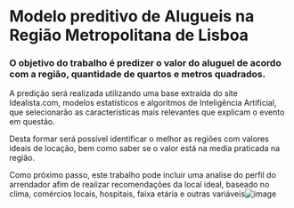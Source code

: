 # Modelo preditivo de Alugueis na Região Metropolitana de Lisboa

### O objetivo do trabalho é predizer o valor do aluguel de acordo com a região, quantidade de quartos e metros quadrados.

A predição será realizada utilizando uma base extraída do site Idealista.com, modelos estatísticos e algoritmos de Inteligência Artificial, que selecionarão as características mais relevantes que explicam o evento em questão.

Desta formar será possível identificar o melhor as regiões com valores ideais de locação, bem como saber se o valor está na media praticada na região.

Como próximo passo, este trabalho pode incluir uma analise do perfil do arrendador afim de realizar recomendações da local ideal, baseado no clima, comércios locais, hospitais, faixa etária e outras variáveis![image](https://github.com/johnosd/MPAlugueisLisboa/assets/22200130/578869a3-c55b-48f4-af9a-b7ce287fa8c7)
